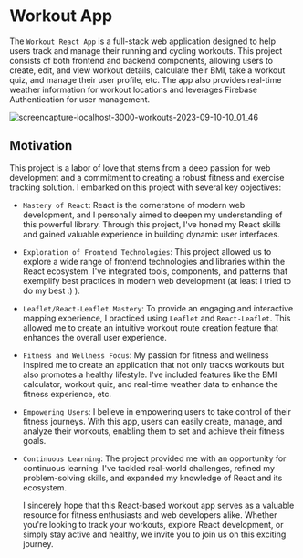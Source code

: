 # Workout App
The `Workout React App` is a full-stack web application designed to help users track and manage their running and cycling workouts. This project consists of both frontend and backend components, allowing users to create, edit, and view workout details, calculate their BMI, take a workout quiz, and manage their user profile, etc. The app also provides real-time weather information for workout locations and leverages Firebase Authentication for user management.

![screencapture-localhost-3000-workouts-2023-09-10-10_01_46](https://github.com/Dmytro1991ua/react-workout-app/assets/61331410/7f49873e-9ce8-4a25-b973-afe8e10c89f6)

## Motivation

This project is a labor of love that stems from a deep passion for web development and a commitment to creating a robust fitness and exercise tracking solution. I embarked on this project with several key objectives:
- `Mastery of React`: React is the cornerstone of modern web development, and I personally aimed to deepen my understanding of this powerful library. Through this project, I've honed my React skills and gained valuable experience in building dynamic user interfaces.
- `Exploration of Frontend Technologies`: This project allowed us to explore a wide range of frontend technologies and libraries within the React ecosystem. I've integrated tools, components, and patterns that exemplify best practices in modern web development (at least I tried to do my best :) ).
- `Leaflet/React-Leaflet Mastery`: To provide an engaging and interactive mapping experience, I practiced using `Leaflet` and `React-Leaflet`. This allowed me to create an intuitive workout route creation feature that enhances the overall user experience.
- `Fitness and Wellness Focus`: My passion for fitness and wellness inspired me to create an application that not only tracks workouts but also promotes a healthy lifestyle. I've included features like the BMI calculator, workout quiz, and real-time weather data to enhance the fitness experience, etc.
- `Empowering Users`: I believe in empowering users to take control of their fitness journeys. With this app, users can easily create, manage, and analyze their workouts, enabling them to set and achieve their fitness goals.
- `Continuous Learning`: The project provided me with an opportunity for continuous learning. I've tackled real-world challenges, refined my problem-solving skills, and expanded my knowledge of React and its ecosystem.

  I sincerely hope that this React-based workout app serves as a valuable resource for fitness enthusiasts and web developers alike. Whether you're looking to track your workouts, explore React development, or simply stay active and healthy, we invite you to join us on this exciting journey.
